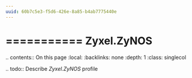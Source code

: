 ```yaml
---
uuid: 60b7c5e3-f5d6-426e-8a85-b4ab7775440e
---
```



===========
Zyxel.ZyNOS
===========

.. contents:: On this page
    :local:
    :backlinks: none
    :depth: 1
    :class: singlecol

.. todo::
    Describe *Zyxel.ZyNOS* profile

